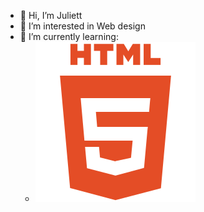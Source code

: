 - 👋 Hi, I’m Juliett
- 👀 I’m interested in Web design
- 🌱 I’m currently learning:
    + ![HTML5 Icon](https://github.com/devicons/devicon/blob/master/icons/html5/html5-plain-wordmark.svg)




